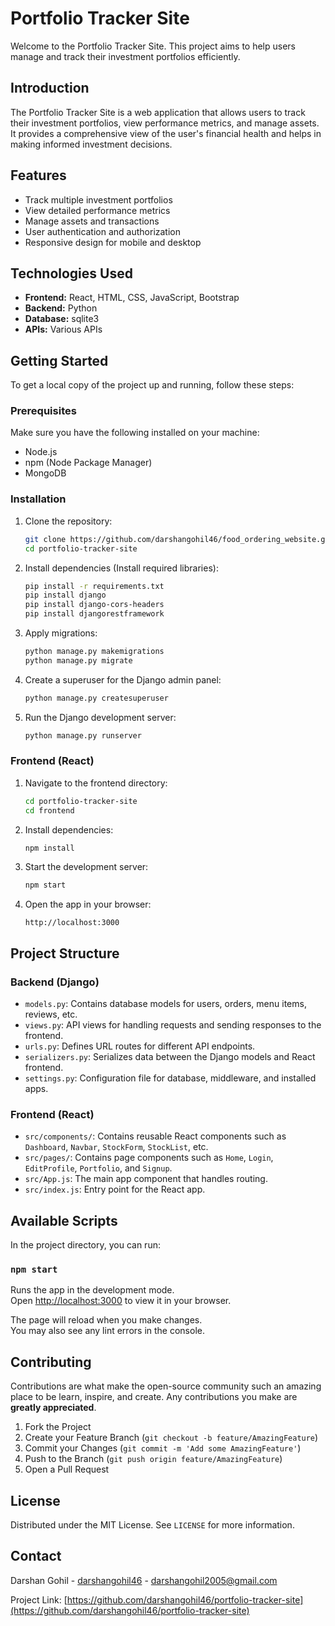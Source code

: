 # Portfolio Tracker Site

Welcome to the Portfolio Tracker Site. This project aims to help users manage and track their investment portfolios efficiently.

## Introduction

The Portfolio Tracker Site is a web application that allows users to track their investment portfolios, view performance metrics, and manage assets. It provides a comprehensive view of the user's financial health and helps in making informed investment decisions.

## Features

- Track multiple investment portfolios
- View detailed performance metrics
- Manage assets and transactions
- User authentication and authorization
- Responsive design for mobile and desktop

## Technologies Used

- **Frontend:** React, HTML, CSS, JavaScript, Bootstrap
- **Backend:** Python
- **Database:** sqlite3
- **APIs:** Various APIs

## Getting Started

To get a local copy of the project up and running, follow these steps:

### Prerequisites

Make sure you have the following installed on your machine:

- Node.js
- npm (Node Package Manager)
- MongoDB

### Installation

1. Clone the repository:
    ```bash
    git clone https://github.com/darshangohil46/food_ordering_website.git
    cd portfolio-tracker-site
    ```

2. Install dependencies (Install required libraries):
    ```bash
    pip install -r requirements.txt
    pip install django
    pip install django-cors-headers
    pip install djangorestframework
    ```

3. Apply migrations:
    ```bash
    python manage.py makemigrations
    python manage.py migrate
    ```

4. Create a superuser for the Django admin panel:
    ```bash
    python manage.py createsuperuser
    ```

5. Run the Django development server:
    ```bash
    python manage.py runserver
    ```

### Frontend (React)

1. Navigate to the frontend directory:
    ```bash
    cd portfolio-tracker-site
    cd frontend
    ```

2. Install dependencies:
    ```bash
    npm install
    ```

3. Start the development server:
    ```bash
    npm start
    ```

4. Open the app in your browser:
    ```
    http://localhost:3000
    ```

## Project Structure

### Backend (Django)

- `models.py`: Contains database models for users, orders, menu items, reviews, etc.
- `views.py`: API views for handling requests and sending responses to the frontend.
- `urls.py`: Defines URL routes for different API endpoints.
- `serializers.py`: Serializes data between the Django models and React frontend.
- `settings.py`: Configuration file for database, middleware, and installed apps.

### Frontend (React)

- `src/components/`: Contains reusable React components such as `Dashboard`, `Navbar`, `StockForm`, `StockList`, etc.
- `src/pages/`: Contains page components such as `Home`, `Login`, `EditProfile`, `Portfolio`, and `Signup`.
- `src/App.js`: The main app component that handles routing.
- `src/index.js`: Entry point for the React app.

## Available Scripts

In the project directory, you can run:

### `npm start`

Runs the app in the development mode.\
Open [http://localhost:3000](http://localhost:3000) to view it in your browser.

The page will reload when you make changes.\
You may also see any lint errors in the console.

## Contributing

Contributions are what make the open-source community such an amazing place to be learn, inspire, and create. Any contributions you make are **greatly appreciated**.

1. Fork the Project
2. Create your Feature Branch (`git checkout -b feature/AmazingFeature`)
3. Commit your Changes (`git commit -m 'Add some AmazingFeature'`)
4. Push to the Branch (`git push origin feature/AmazingFeature`)
5. Open a Pull Request

## License

Distributed under the MIT License. See `LICENSE` for more information.

## Contact

Darshan Gohil - [darshangohil46](https://github.com/darshangohil46) - darshangohil2005@gmail.com

Project Link: [https://github.com/darshangohil46/portfolio-tracker-site](https://github.com/darshangohil46/portfolio-tracker-site)
